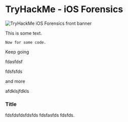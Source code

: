 # TryHackMe - iOS Forensics

![TryHackMe iOS Forensics front banner](/THM-iOS-Forensics/docs/assets/images/THM-ios-forensics-banner.png)

This is some text.

```
Now for some code.
```



Keep going





fdasfdsf






fdsfsfds




and more






afdklsjfdkls 





### Title



fdsfdsfdsfdsfds
fdsfasfds
fdsfds.
